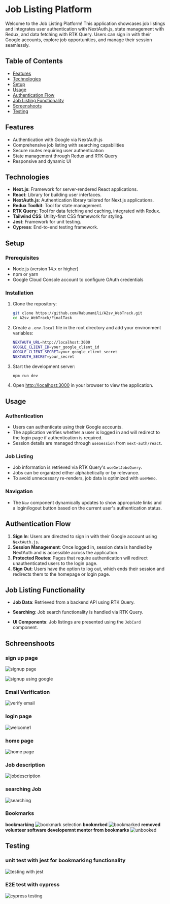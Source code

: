 # Job Listing Platform 

Welcome to the Job Listing Platform! This application showcases job listings and integrates user authentication with NextAuth.js, state management with Redux, and data fetching with RTK Query. Users can sign in with their Google accounts, explore job opportunities, and manage their session seamlessly.

## Table of Contents

- [Features](#features)
- [Technologies](#technologies)
- [Setup](#setup)
- [Usage](#usage)
- [Authentication Flow](#authentication-flow)
- [Job Listing Functionality](#job-listing-functionality)
- [Screenshoots](#screenshoots)
- [Testing](#testing)

## Features

- Authentication with Google via NextAuth.js
- Comprehensive job listing with searching capabilities
- Secure routes requiring user authentication
- State management through Redux and RTK Query
- Responsive and dynamic UI

## Technologies

- **Next.js**: Framework for server-rendered React applications.
- **React**: Library for building user interfaces.
- **NextAuth.js**: Authentication library tailored for Next.js applications.
- **Redux Toolkit**: Tool for state management.
- **RTK Query**: Tool for data fetching and caching, integrated with Redux.
- **Tailwind CSS**: Utility-first CSS framework for styling.
- **Jest**: Framework for unit testing.
- **Cypress**: End-to-end testing framework.

## Setup

### Prerequisites

- Node.js (version 14.x or higher)
- npm or yarn
- Google Cloud Console account to configure OAuth credentials

### Installation

1. Clone the repository:

   ```bash
   git clone https://github.com/Rabumamili/A2sv_WebTrack.git
   cd A2sv_WebTrack/FinalTask
3. Create a `.env.local` file in the root directory and add your environment variables:

   ```bash
   NEXTAUTH_URL=http://localhost:3000
   GOOGLE_CLIENT_ID=your_google_client_id
   GOOGLE_CLIENT_SECRET=your_google_client_secret
   NEXTAUTH_SECRET=your_secret
   ```

4. Start the development server:

   ```bash
   npm run dev
   ```

5. Open [http://localhost:3000](http://localhost:3000) in your browser to view the application.

## Usage

### Authentication

- Users can authenticate using their Google accounts.
- The application verifies whether a user is logged in and will redirect to the login page if authentication is required.
- Session details are managed through `useSession` from `next-auth/react`.

### Job Listing

- Job information is retrieved via RTK Query's `useGetJobsQuery`.
- Jobs can be organized either alphabetically or by relevance.
- To avoid unnecessary re-renders, job data is optimized with `useMemo`.

### Navigation

- The `Nav` component dynamically updates to show appropriate links and a login/logout button based on the current user's authentication status.

## Authentication Flow

1. **Sign In**: Users are directed to sign in with their Google account using `NextAuth.js`.
2. **Session Management**: Once logged in, session data is handled by NextAuth and is accessible across the application.
3. **Protected Routes**: Pages that require authentication will redirect unauthenticated users to the login page.
4. **Sign Out**: Users have the option to log out, which ends their session and redirects them to the homepage or login page.

## Job Listing Functionality

- **Job Data**: Retrieved from a backend API using RTK Query.
- **Searching**: Job search functionality is handled via RTK Query.

- **UI Components**: Job listings are presented using the `JobCard` component.
## Schreenshoots
### sign up page  
![signup page](https://github.com/user-attachments/assets/bbc399aa-2a32-41ab-80ee-c265f6c51783)

![signup using google](https://github.com/user-attachments/assets/3928a73b-4690-4336-9d44-c4b5874c7bd2)
### Email Verification

![verify email](https://github.com/user-attachments/assets/a5faca4d-e4db-449a-91d3-35532385dbce)

### login page 
   ![welcome1](https://github.com/user-attachments/assets/af7fa443-8d8b-4f18-bde2-2ac4ba8962c1)
### home page 
![home page](https://github.com/user-attachments/assets/bd72ba4c-6924-43b2-a56d-f5a4cbfeb60c)
### Job description
![jobdescription](https://github.com/user-attachments/assets/4b26aa51-de8b-4367-b538-aa7bb9c2fc57)
### searching Job
![searching](https://github.com/user-attachments/assets/3662c1b7-79c3-4cd8-93ba-47040e05668f)
### Bookmarks
**bookmarking**
![bookmark selection](https://github.com/user-attachments/assets/3d9101a6-f3b1-425f-9e2d-f354acc157df)
 **bookmrked**
![bookmarked](https://github.com/user-attachments/assets/9b8009d5-ede2-47f0-b4f0-004d7a542f62)
**removed volunteer software developemnt mentor from bookmarks**
![unbooked](https://github.com/user-attachments/assets/73ec90e1-a3de-402c-8593-89b140ab1710)
## Testing
### unit test with jest for bookmarking functionality
![testing with jest](https://github.com/user-attachments/assets/d63d1555-d624-40fc-825d-c218a0d4d719)

### E2E test with cypress
![cypress testing](https://github.com/user-attachments/assets/7d6fa17d-7b8f-469b-af64-3c15e9cb9219)


